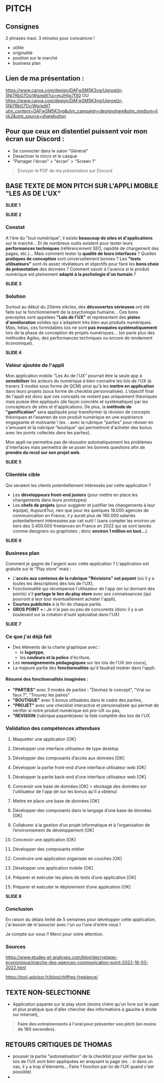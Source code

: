# PITCH


## Consignes

2 phrases maxi. 3 minutes pour convaincre !

- utilité
- originalité
- position sur le marché
- business plan


## Lien de ma présentation :
https://www.canva.com/design/DAFwSM5K3vg/Uqnoelzj-5Nj7RbG7OciWg/edit?ui=eyJHIjp7fX0
OU
https://www.canva.com/design/DAFwSM5K3vg/Uqnoelzj-5Nj7RbG7OciWg/edit?utm_content=DAFwSM5K3vg&utm_campaign=designshare&utm_medium=link2&utm_source=sharebutton


## Pour que ceux en distentiel puissent voir mon écran sur Discord :
- Se connecter dans le salon "Général"
- Desactiver le micro et le casque
- "Partager l'écran" > "écran" > "Screen 1"

> Envoyer le PDF de ma présentation sur Discord

## BASE TEXTE DE MON PITCH SUR L'APPLI MOBILE "LES AS DE L'UX"

**SLIDE 1**

**SLIDE 2**

### Constat
A l'ère du "tout numérique", il existe **beaucoup de sites et d'applications** sur le marché... Et de nombreux outils existent pour tester leurs **performances techniques** (référencement SEO, rapidité de chargement des pages, etc.)... Mais comment tester la **qualité de leurs interfaces** ? Quelles **pratiques de conception** sont universellement bonnes ? Les **"tests utilisateurs"** sont-ils assez révélateurs et objectifs pour faire les **bons choix de présentation** des données ? Comment savoir à l'avance si le produit numérique est pleinement **adapté à la pschologie d'un humain** ?

**SLIDE 3**

### Solution
Surtout au début du 20ème siècles, des **découvertes sérieuses** ont été faite sur le fonctionnement de la psychologie humaine... Ces bons preceptes sont appelées **"Lois de l'UX"** et représentent des **pistes d'amélioration** solides qui s'adaptent très bien aux produits numériques. Mais, hélas, ces formidables lois ne sont **pas évoquées systématiquement** lors de la phase de conception de projets numériques... (on parle plus des méthodes Agiles, des performances techniques ou encore de rendement économique).

**SLIDE 4**

### Valeur ajoutée de l'appli
Mon application mobile "Les As de l'UX" pourrait être la seule app à **sensibiliser** les acteurs du numérique à bien connaitre les lois de l'UX (à travers 3 modes sous forme de QCM) ainsi qu'à les **mettre en application** dans leurs projets (sous forme de checklist personnalisée). L'objectif final de l'appli est donc que ces concepts ne restent pas uniquement théoriques mais puisse être appliqués (de façon concrète et systématique) par les concepteurs de sites et d'applications. De plus, la **méthode de "gamification"** sera appliquée pour transformer la révision de concepts théoriques et l'examen de son produit numérique en une expérience engageante et motivante ! (ex. : avec la rubrique "parties" pour réviser en s'amusant et la rubrique "boutique" qui permettront d'acheter des bonus avec les points collectés dans les parties).

Mon appli ne permettra pas de résoudre automatiquement les problèmes d'interfaces mais permettra de se poser les bonnes questions afin de **prendre du recul sur son projet web**. 

**SLIDE 5**

### Clientèle cible
Qui seraient les clients potentiellement intéressés par cette application ?
- Les **développeurs front-end juniors** (pour mettre en place les changements dans leurs prototypes)
- Les **chefs de projets** (pour suggérer et justifier les changements à leur équipe),
Aujourd’hui, rien que pour les quelques 16.000 agences de communication en France, il y aurait plus de 160.000 salariés potentiellement intéressées par cet outil ! (sans compter les environ un tiers des 3.400.000 freelances en France en 2022 qui se sont lancés comme designers ou graphistes ; donc **environ 1 million en tout...**).

**SLIDE 6**

### Business plan
Comment je gagne de l'argent avec cette application ? L'application est gratuite sur le "Play store" mais :
- L'**accès aux contenus de la rubrique "Révisions" est payant** (où il y a toutes les descriptions des lois de l'UX),
- Fonctionnalité qui récompense l'utilisateur de l'app (en lui donnant des points) s'il **partage le lien du play store** avec ses connaissances (qui pourront à leur tour éventuellement acheter l'appli),
- **Courtes publicités** à la fin de chaque partie.
- **GROS POINT + :** Je n'ai pas ou peu de concurents (donc il y a un boulevard sur la création d'outil spécialisé dans l'UX)

**SLIDE 7**

### Ce que j'ai déjà fait
- Des éléments de la charte graphique avec :
    - le **logotype**,
    - les **couleurs et la police** d'écriture,
- Les **renseignements pédagogiques** sur les lois de l'UX (en cours),
- La majeure partie des **fonctionnalités** qu'il faudrait insérer dans l'appli.

#### Résumé des fonctionnalités imaginées :
- **"PARTIES"** avec 3 modes de parties : "Devinez le concept", "Vrai ou faux ?", "Trouvez les paires"
- **"BOUTIQUE"** avec 5 bonus utilisables dans le cadre des parties,
- **"PROJET"** avec une checklist interactive et personnalisée qui permet de vérifier si notre produit numérique est pro-UX ou pas,
- **"REVISION** (rubrique payante)avec la liste compléte des lois de l'UX


### Validation des compétences attendues

1. Maquetter une application [OK]

2. Développer une interface utilisateur de type desktop

3. Développer des composants d’accès aux données [OK]

4. Développer la partie front-end d’une interface utilisateur web [OK]

5. Développer la partie back-end d’une interface utilisateur web [OK]

6. Concevoir une base de données [OK] > stockage des données sur l'utilisateur de l'app (et sur les bonus qu'il a obtenu)

7. Mettre en place une base de données [OK]

8. Développer des composants dans le langage d’une base de données [OK]

9. Collaborer à la gestion d’un projet informatique et à l’organisation de l’environnement de développement [OK]

10. Concevoir une application [OK]

11. Développer des composants métier

12. Construire une application organisée en couches [OK]

13. Développer une application mobile [OK]

14. Préparer et exécuter les plans de tests d’une application [OK]

15. Préparer et exécuter le déploiement d’une application [OK]

**SLIDE 8**

### Conclusion
En raison du délais limité de 5 semaines pour développer cette application, j'ai besoin de m'associer avec l'un ou l'une d'entre vous !

Je compte sur vous !! Merci pour votre attention.


### Sources

https://www.etudes-et-analyses.com/blog/decryptage-economique/marche-des-agences-communication-point-2022-16-03-2022.html

https://tool-advisor.fr/blog/chiffres-freelance/


## TEXTE NON-SELECTIONNE
- Application payante sur le play store (moins chère qu'un livre sur le sujet et plus pratique que d'aller chercher des informations à gauche à droite sur Internet),


> **Faire des entrainements à l'oral pour présenter son pitch (en moins de 180 secondes).**

## RETOURS CRITIQUES DE THOMAS
- pousser la partie "automatisation" de la checklist pour vérifier que les lois de l'UX sont bien appliquées en anaysant la page (ex. : si dans un nav, il y a trop d'éléments... Faire 1 fonction par loi de l'UX quand c'est possible)
- 
